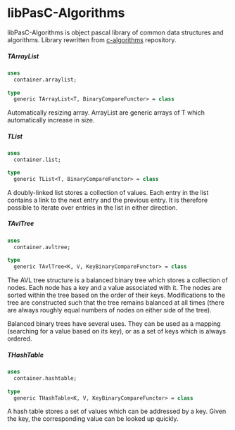 libPasC-Algorithms
==========
libPasC-Algorithms is object pascal library of common data structures and algorithms. Library rewritten from [c-algorithms](https://github.com/fragglet/c-algorithms) repository. 

##### TArrayList

```pascal
uses
  container.arraylist;
  
type
  generic TArrayList<T, BinaryCompareFunctor> = class
```

Automatically resizing array. ArrayList are generic arrays of T which automatically increase in size.

##### TList

```pascal
uses
  container.list;

type
  generic TList<T, BinaryCompareFunctor> = class
```

A doubly-linked list stores a collection of values. Each entry in the list contains a link to the next entry and the previous entry. It is therefore possible to iterate over entries in the list in either direction.

##### TAvlTree

```pascal
uses
  container.avltree;
 
type
  generic TAvlTree<K, V, KeyBinaryCompareFunctor> = class
```

The AVL tree structure is a balanced binary tree which stores a collection of nodes. Each node has a key and a value associated with it. The nodes are sorted within the tree based on the order of their keys. Modifications to the tree are constructed such that the tree remains balanced at all times (there are always roughly equal numbers of nodes on either side of the tree).

Balanced binary trees have several uses. They can be used as a mapping (searching for a value based on its key), or as a set of keys which is always ordered.

##### THashTable

```pascal
uses
  container.hashtable;
 
type
  generic THashTable<K, V, KeyBinaryCompareFunctor> = class
```

A hash table stores a set of values which can be addressed by a key. Given the key, the corresponding value can be looked up quickly.